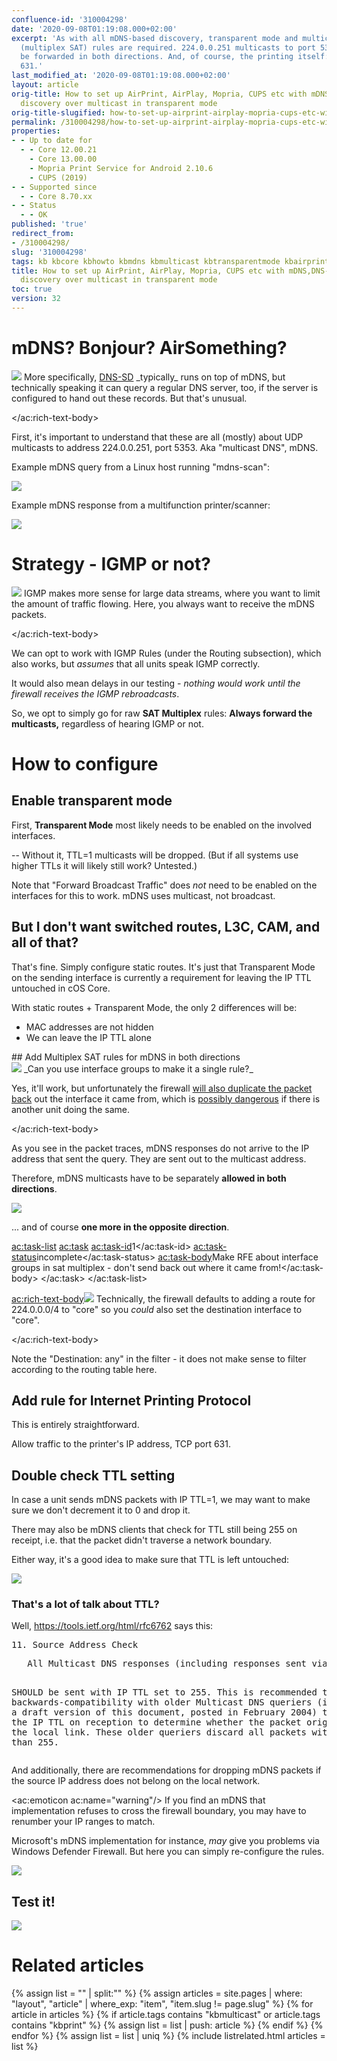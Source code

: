 ```yaml
---
confluence-id: '310004298'
date: '2020-09-08T01:19:08.000+02:00'
excerpt: 'As with all mDNS-based discovery, transparent mode and multicast forwarding
  (multiplex SAT) rules are required. 224.0.0.251 multicasts to port 5353 have to
  be forwarded in both directions. And, of course, the printing itself: IPP, TCP port
  631.'
last_modified_at: '2020-09-08T01:19:08.000+02:00'
layout: article
orig-title: How to set up AirPrint, AirPlay, Mopria, CUPS etc with mDNS,DNS-SD,Bonjour,Avahi,Zeroconf
  discovery over multicast in transparent mode
orig-title-slugified: how-to-set-up-airprint-airplay-mopria-cups-etc-with-mdns-dns-sd-bonjour-avahi-zeroconf-discovery-over-multicast-in-transparent-mode
permalink: /310004298/how-to-set-up-airprint-airplay-mopria-cups-etc-with-mdns-dns-sd-bonjour-avahi-zeroconf-discovery-over-multicast-in-transparent-mode
properties:
- - Up to date for
  - - Core 12.00.21
    - Core 13.00.00
    - Mopria Print Service for Android 2.10.6
    - CUPS (2019)
- - Supported since
  - - Core 8.70.xx
- - Status
  - - OK
published: 'true'
redirect_from:
- /310004298/
slug: '310004298'
tags: kb kbcore kbhowto kbmdns kbmulticast kbtransparentmode kbairprint kbigmp
title: How to set up AirPrint, AirPlay, Mopria, CUPS etc with mDNS,DNS-SD,Bonjour,Avahi,Zeroconf
  discovery over multicast in transparent mode
toc: true
version: 32
---
```


# mDNS? Bonjour? AirSomething?
<div ac:name="panel" ac:schema-version="1" ac:macro-id="aef4ae9c-dd23-42cf-b81f-9697529467eb" class="panel"><ac:rich-text-body><img ac:name="information" src="/assets/img/information.svg"/> More specifically, <a href="http://www.dns-sd.org/">DNS-SD</a> _typically_ runs on top of mDNS, but technically speaking it can query a regular DNS server, too, if the server is configured to hand out these records. But that's unusual.

</ac:rich-text-body></div>First, it's important to understand that these are all (mostly) about UDP multicasts to address 224.0.0.251, port 5353. Aka "multicast DNS", mDNS.

Example mDNS query from a Linux host running "mdns-scan":

<img ac:queryparams="effects=border-simple,blur-border" src="example-query.png"/>

Example mDNS response from a multifunction printer/scanner:

<img ac:queryparams="effects=border-simple,blur-border" src="example-response.png"/>




# Strategy - IGMP or not?
<div ac:name="panel" ac:schema-version="1" ac:macro-id="a296df52-0004-495e-832b-b01eb2fa27a4" class="panel"><ac:rich-text-body><img ac:name="information" src="/assets/img/information.svg"/> IGMP makes more sense for large data streams, where you want to limit the amount of traffic flowing. Here, you always want to receive the mDNS packets.

</ac:rich-text-body></div>We can opt to work with IGMP Rules (under the Routing subsection), which also works, but _assumes_ that all units speak IGMP correctly.

It would also mean delays in our testing - _nothing would work until the firewall receives the IGMP rebroadcasts_.

So, we opt to simply go for raw **SAT Multiplex** rules: **Always forward the multicasts,** regardless of hearing IGMP or not.




# How to configure
## Enable transparent mode
First, **Transparent Mode** most likely needs to be enabled on the involved interfaces.

-- Without it, TTL=1 multicasts will be dropped. (But if all systems use higher TTLs it will likely still work? Untested.)

Note that "Forward Broadcast Traffic" does _not_ need to be enabled on the interfaces for this to work. mDNS uses multicast, not broadcast.

## But I don't want switched routes, L3C, CAM, and all of that?
That's fine. Simply configure static routes. It's just that Transparent Mode on the sending interface is currently a requirement for leaving the IP TTL untouched in cOS Core.

With static routes + Transparent Mode, the only 2 differences will be:

<ul><li>MAC addresses are not hidden</li><li>We can leave the IP TTL alone</li></ul>## Add Multiplex SAT rules for mDNS in both directions
<div ac:name="panel" ac:schema-version="1" ac:macro-id="a21d8a07-3724-44d8-8428-64e22f0506b8" class="panel"><ac:rich-text-body><img ac:name="question" src="/assets/img/question.svg"/> _Can you use interface groups to make it a single rule?_

Yes, it'll work, but unfortunately the firewall <u>will also duplicate the packet back</u> out the interface it came from, which is <u>possibly dangerous</u> if there is another unit doing the same.

</ac:rich-text-body></div>As you see in the packet traces, mDNS responses do not arrive to the IP address that sent the query. They are sent out to the multicast address.

Therefore, mDNS multicasts have to be separately **allowed in both directions**.

<img ac:queryparams="effects=border-simple,blur-border" src="sat-multiplex-rule.png"/>

... and of course **one more in the opposite direction**.

<ac:task-list>
<ac:task>
<ac:task-id>1</ac:task-id>
<ac:task-status>incomplete</ac:task-status>
<ac:task-body><span>Make RFE about interface groups in sat multiplex - don't send back out where it came from!</span></ac:task-body>
</ac:task>
</ac:task-list><div ac:name="panel" ac:schema-version="1" ac:macro-id="53c86b68-e0d9-417b-930b-af8b1405e93f" class="panel"><ac:rich-text-body><span><img ac:name="information" src="/assets/img/information.svg"/> Technically, the firewall defaults to adding a route for 224.0.0.0/4 to "core" so you _could_ also set the destination interface to "core". </span>

</ac:rich-text-body></div><span>Note the "Destination: any" in the filter - it does not make sense to filter according to the routing table here.</span>

<span>
</span>

## Add rule for Internet Printing Protocol
This is entirely straightforward.

Allow traffic to the printer's IP address, TCP port 631.




## Double check TTL setting
In case a unit sends mDNS packets with IP TTL=1, we may want to make sure we don't decrement it to 0 and drop it.

There may also be mDNS clients that check for TTL still being 255 on receipt, i.e. that the packet didn't traverse a network boundary.

Either way, it's a good idea to make sure that TTL is left untouched:

<img ac:queryparams="effects=border-simple,blur-border" ac:height="250" src="decrement-ttl-off.png"/>

### That's a lot of talk about TTL?
Well, <a href="https://tools.ietf.org/html/rfc6762">https://tools.ietf.org/html/rfc6762</a> says this:

<pre>11. Source Address Check</pre><pre>   All Multicast DNS responses (including responses sent via unicast)
   SHOULD be sent with IP TTL set to 255.  This is recommended to
   provide backwards-compatibility with older Multicast DNS queriers
   (implementing a draft version of this document, posted in February
   2004) that check the IP TTL on reception to determine whether the
   packet originated on the local link.  These older queriers discard
   all packets with TTLs other than 255.
</pre>And additionally, there are recommendations for dropping mDNS packets if the source IP address does not belong on the local network.

<ac:emoticon ac:name="warning"/> If you find an mDNS that implementation refuses to cross the firewall boundary, you may have to renumber your IP ranges to match.

Microsoft's mDNS implementation for instance, _may_ give you problems via Windows Defender Firewall. But here you can simply re-configure the rules.

<img ac:queryparams="effects=border-simple,blur-border" ac:width="800" src="image2019-10-23_12-9-27.png"/>

## Test it!
<img ac:queryparams="effects=border-simple,blur-border" src="mdns-scan-console-screenshot.png"/>







# Related articles
{% assign list = "" | split:"" %}
{% assign articles = site.pages | where: "layout", "article" | where_exp: "item", "item.slug != page.slug" %}
{% for article in articles %}
{% if article.tags contains "kbmulticast" or article.tags contains "kbprint" %}
{% assign list = list | push: article %}
{% endif %}
{% endfor %}
{% assign list = list | uniq %}
{% include listrelated.html articles = list %}